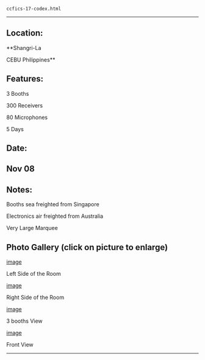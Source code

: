 
    ccfics-17-codex.html
----------------------------------------------------------

## Location:

**Shangri-La

CEBU Philippines**

## Features:

3 Booths

300 Receivers

80 Microphones

5 Days

## Date:

## Nov 08

## Notes:

Booths sea freighted from Singapore

Electronics air freighted from Australia

Very Large Marquee

## Photo Gallery (click on picture to enlarge)

[image](picture)

Left Side of the Room

[image](picture)

Right Side of the Room

[image](picture)

3 booths View

[image](picture)

Front View




----------------------------------------------------------
